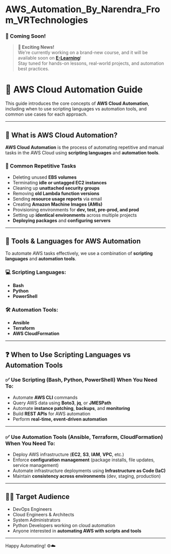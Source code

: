 # AWS_Automation_By_Narendra_From_VRTechnologies

### 🚀 Coming Soon!

> **📢 Exciting News!**  
> We're currently working on a brand-new course, and it will be available soon on **[E-Learning](https://vrtech-narendra.github.io/e_learning/udemy_courses.html)**!  
> Stay tuned for hands-on lessons, real-world projects, and automation best practices.
>
> 
# 🚀 AWS Cloud Automation Guide

This guide introduces the core concepts of **AWS Cloud Automation**, including when to use scripting languages vs automation tools, and common use cases for each approach.

---

## 📌 What is AWS Cloud Automation?

**AWS Cloud Automation** is the process of automating repetitive and manual tasks in the AWS Cloud using **scripting languages** and **automation tools**.

### 🔁 Common Repetitive Tasks

- Deleting unused **EBS volumes**
- Terminating **idle or untagged EC2 instances**
- Cleaning up **unattached security groups**
- Removing **old Lambda function versions**
- Sending **resource usage reports** via email
- Creating **Amazon Machine Images (AMIs)**
- Provisioning environments for **dev, test, pre-prod, and prod**
- Setting up **identical environments** across multiple projects
- **Deploying packages** and **configuring servers**

---

## 🧰 Tools & Languages for AWS Automation

To automate AWS tasks effectively, we use a combination of **scripting languages** and **automation tools**.

### 💻 Scripting Languages:
- **Bash**
- **Python**
- **PowerShell**

### 🛠️ Automation Tools:
- **Ansible**
- **Terraform**
- **AWS CloudFormation**

---

## ❓ When to Use Scripting Languages vs Automation Tools

### ✅ Use **Scripting (Bash, Python, PowerShell)** When You Need To:

- Automate **AWS CLI** commands
- Query AWS data using **Boto3**, **jq**, or **JMESPath**
- Automate **instance patching**, **backups**, and **monitoring**
- Build **REST APIs** for AWS automation
- Perform **real-time, event-driven automation**

---

### ✅ Use **Automation Tools (Ansible, Terraform, CloudFormation)** When You Need To:

- Deploy AWS infrastructure (**EC2**, **S3**, **IAM**, **VPC**, etc.)
- Enforce **configuration management** (package installs, file updates, service management)
- Automate infrastructure deployments using **Infrastructure as Code (IaC)**
- Maintain **consistency across environments** (dev, staging, production)

---

## 👨‍💻 Target Audience

- DevOps Engineers
- Cloud Engineers & Architects
- System Administrators
- Python Developers working on cloud automation
- Anyone interested in **automating AWS with scripts and tools**

---

Happy Automating! ⚙️☁️
